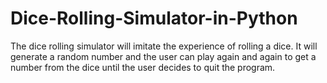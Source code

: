 # Dice-Rolling-Simulator-in-Python
The dice rolling simulator will imitate the experience of rolling a dice. It will generate a random number and the user can play again and again to get a number from the dice until the user decides to quit the program.
